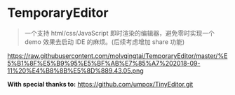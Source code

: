 # TemporaryEditor
> 一个支持 html/css/JavaScript 即时渲染的编辑器，避免零时实现一个 demo 效果去启动 IDE 的麻烦。(后续考虑增加 share 功能)

https://raw.githubusercontent.com/molvqingtai/TemporaryEditor/master/%E5%B1%8F%E5%B9%95%E5%BF%AB%E7%85%A7%202018-09-11%20%E4%B8%8B%E5%8D%889.43.05.png


**With special thanks to:**
https://github.com/umpox/TinyEditor.git


